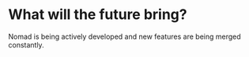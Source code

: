 # What will the future bring?
Nomad is being actively developed and new features are being merged constantly.
